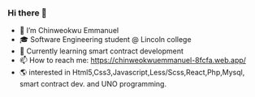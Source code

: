 ### Hi there 👋

- 🔭 I’m Chinweokwu Emmanuel
- 🎓 Software Engineering student @ Lincoln college
- 🎋 Currently learning smart contract development
- 📫 How to reach me: https://chinweokwuemmanuel-8fcfa.web.app/
- 🌎 interested in Html5,Css3,Javascript,Less/Scss,React,Php,Mysql, smart contract dev. and UNO programming.
